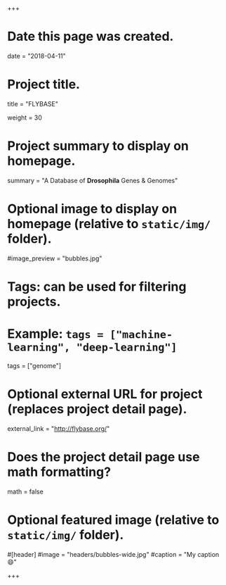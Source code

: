+++
# Date this page was created.
date = "2018-04-11"

# Project title.
title = "FLYBASE"

weight = 30
# Project summary to display on homepage.
summary = "A Database of **Drosophila** Genes & Genomes"

# Optional image to display on homepage (relative to `static/img/` folder).
#image_preview = "bubbles.jpg"

# Tags: can be used for filtering projects.
# Example: `tags = ["machine-learning", "deep-learning"]`
tags = ["genome"]

# Optional external URL for project (replaces project detail page).
external_link = "http://flybase.org/"

# Does the project detail page use math formatting?
math = false

# Optional featured image (relative to `static/img/` folder).
#[header]
#image = "headers/bubbles-wide.jpg"
#caption = "My caption :smile:"


+++
